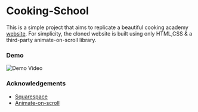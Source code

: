 # Cooking-School
This is a simple project that aims to replicate a beautiful cooking academy [website](https://passero-demo.squarespace.com/). 
For simplicity, the cloned website is built using only HTML,CSS & a third-party animate-on-scroll library.

### Demo
![Demo Video](./demo.gif)

### Acknowledgements
- [Squarespace](https://passero-demo.squarespace.com/)
- [Animate-on-scroll](https://github.com/michalsnik/aos)
